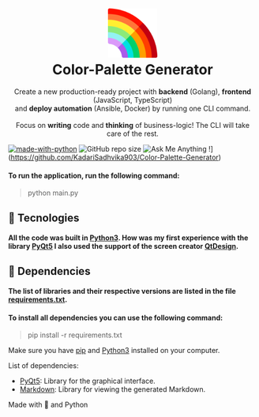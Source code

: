 <h1 align="center">
  <img src="./Images/rainbow.png" width="100px"/><br/>
   Color-Palette Generator
</h1>

<p align="center">Create a new production-ready project with <b>backend</b> (Golang), <b>frontend</b> (JavaScript, TypeScript)<br/>and <b>deploy automation</b> (Ansible, Docker) by running one CLI command.<br/><br/>Focus on <b>writing</b> code and <b>thinking</b> of business-logic! The CLI will take care of the rest.</p>

<!-- <p align="center"><a href="https://pkg.go.dev/github.com/create-go-app/cli/v2?tab=doc" target="_blank"><img src="https://img.shields.io/badge/Go-1.16+-00ADD8?style=for-the-badge&logo=go" alt="go version" /></a>&nbsp;<a href="https://gocover.io/github.com/create-go-app/cli/pkg/cgapp" target="_blank"><img src="https://img.shields.io/badge/Go_Cover-89%25-success?style=for-the-badge&logo=none" alt="go cover" /></a>&nbsp;<a href="https://goreportcard.com/report/github.com/create-go-app/cli" target="_blank"><img src="https://img.shields.io/badge/Go_report-A+-success?style=for-the-badge&logo=none" alt="go report" /></a>&nbsp;<img src="https://img.shields.io/badge/license-apache_2.0-red?style=for-the-badge&logo=none" alt="license" /></p> -->

[![made-with-python](https://img.shields.io/badge/Made%20with-Python-1f425f.svg)](https://www.python.org/)
![GitHub repo size](https://img.shields.io/github/repo-size/KadariSadhvika903/Color-Palette-Generator)
![Ask Me Anything !](https://img.shields.io/badge/Ask%20me-anything-1abc9c.svg)](https://github.com/KadariSadhvika903/Color-Palette-Generator)



<!-- [![forthebadge made-with-python](http://ForTheBadge.com/images/badges/made-with-python.svg)](https://www.python.org/) -->

#### To run the application, run the following command:
> python main.py


## 🚀 Tecnologies
#### All the code was built in [Python3](https://www.python.org/). How was my first experience with the library [PyQt5](https://pypi.org/project/PyQt5/) I also used the support of the screen creator [QtDesign](https://build-system.fman.io/qt-designer-download).

## 🔨 Dependencies
#### The list of libraries and their respective versions are listed in the file [requirements.txt](requirements.txt).
#### To install all dependencies you can use the following command:
> pip install -r requirements.txt

Make sure you have [pip](https://pypi.org/project/pip/) and [Python3](https://www.python.org/) installed on your computer.

List of dependencies:
- [PyQt5](https://pypi.org/project/PyQt5/): Library for the graphical interface.
- [Markdown](https://pypi.org/project/Markdown/): Library for viewing the generated Markdown.

Made with 💙 and Python

